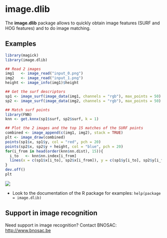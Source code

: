 # image.dlib

The **image.dlib** package allows to quickly obtain image features (SURF and HOG features) and to do image matching. 

## Examples

```r
library(magick)
library(image.dlib)

## Read 2 images
img1   <- image_read("input_0.png")
img2   <- image_read("input_1.png")
height <- image_info(img1)$height
```

```r
## Get the surf descriptors
sp1 <- image_surf(image_data(img1, channels = "rgb"), max_points = 50)
sp2 <- image_surf(image_data(img2, channels = "rgb"), max_points = 50)

## Match surf points 
library(FNN)
knn <- get.knnx(sp1$surf, sp2$surf, k = 1)

## Plot the 2 images and the top 15 matches of the SURF points
combined <- image_append(c(img1, img2), stack = TRUE)
plt <- image_draw(combined)
points(sp1$x, sp1$y, col = "red", pch = 20)
points(sp2$x, sp2$y + height, col = "blue", pch = 20)
for(i_from in head(order(knn$nn.dist), 15)){
  i_to   <- knn$nn.index[i_from]
  lines(x = c(sp1$x[i_to], sp2$x[i_from]), y = c(sp1$y[i_to], sp2$y[i_from] + height), col = "red")
}
dev.off()
plt
```

![](https://raw.githubusercontent.com/bnosac/image/master/image.dlib/inst/images/imagematching-example.png?raw=true)

- Look to the documentation of the R package for examples: `help(package = image.dlib)`


## Support in image recognition

Need support in image recognition?
Contact BNOSAC: http://www.bnosac.be

